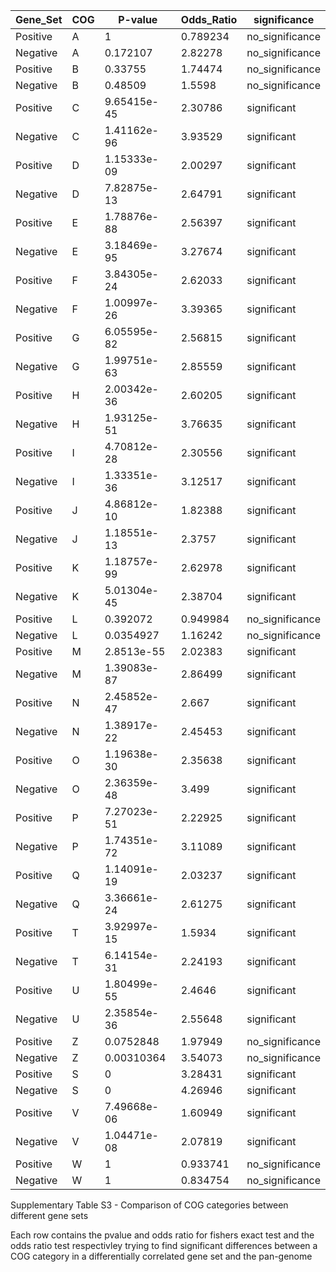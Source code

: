| Gene_Set   | COG   |     P-value |   Odds_Ratio | significance    |
|------------|-------|-------------|--------------|-----------------|
| Positive   | A     | 1           |     0.789234 | no_significance |
| Negative   | A     | 0.172107    |     2.82278  | no_significance |
| Positive   | B     | 0.33755     |     1.74474  | no_significance |
| Negative   | B     | 0.48509     |     1.5598   | no_significance |
| Positive   | C     | 9.65415e-45 |     2.30786  | significant     |
| Negative   | C     | 1.41162e-96 |     3.93529  | significant     |
| Positive   | D     | 1.15333e-09 |     2.00297  | significant     |
| Negative   | D     | 7.82875e-13 |     2.64791  | significant     |
| Positive   | E     | 1.78876e-88 |     2.56397  | significant     |
| Negative   | E     | 3.18469e-95 |     3.27674  | significant     |
| Positive   | F     | 3.84305e-24 |     2.62033  | significant     |
| Negative   | F     | 1.00997e-26 |     3.39365  | significant     |
| Positive   | G     | 6.05595e-82 |     2.56815  | significant     |
| Negative   | G     | 1.99751e-63 |     2.85559  | significant     |
| Positive   | H     | 2.00342e-36 |     2.60205  | significant     |
| Negative   | H     | 1.93125e-51 |     3.76635  | significant     |
| Positive   | I     | 4.70812e-28 |     2.30556  | significant     |
| Negative   | I     | 1.33351e-36 |     3.12517  | significant     |
| Positive   | J     | 4.86812e-10 |     1.82388  | significant     |
| Negative   | J     | 1.18551e-13 |     2.3757   | significant     |
| Positive   | K     | 1.18757e-99 |     2.62978  | significant     |
| Negative   | K     | 5.01304e-45 |     2.38704  | significant     |
| Positive   | L     | 0.392072    |     0.949984 | no_significance |
| Negative   | L     | 0.0354927   |     1.16242  | no_significance |
| Positive   | M     | 2.8513e-55  |     2.02383  | significant     |
| Negative   | M     | 1.39083e-87 |     2.86499  | significant     |
| Positive   | N     | 2.45852e-47 |     2.667    | significant     |
| Negative   | N     | 1.38917e-22 |     2.45453  | significant     |
| Positive   | O     | 1.19638e-30 |     2.35638  | significant     |
| Negative   | O     | 2.36359e-48 |     3.499    | significant     |
| Positive   | P     | 7.27023e-51 |     2.22925  | significant     |
| Negative   | P     | 1.74351e-72 |     3.11089  | significant     |
| Positive   | Q     | 1.14091e-19 |     2.03237  | significant     |
| Negative   | Q     | 3.36661e-24 |     2.61275  | significant     |
| Positive   | T     | 3.92997e-15 |     1.5934   | significant     |
| Negative   | T     | 6.14154e-31 |     2.24193  | significant     |
| Positive   | U     | 1.80499e-55 |     2.4646   | significant     |
| Negative   | U     | 2.35854e-36 |     2.55648  | significant     |
| Positive   | Z     | 0.0752848   |     1.97949  | no_significance |
| Negative   | Z     | 0.00310364  |     3.54073  | no_significance |
| Positive   | S     | 0           |     3.28431  | significant     |
| Negative   | S     | 0           |     4.26946  | significant     |
| Positive   | V     | 7.49668e-06 |     1.60949  | significant     |
| Negative   | V     | 1.04471e-08 |     2.07819  | significant     |
| Positive   | W     | 1           |     0.933741 | no_significance |
| Negative   | W     | 1           |     0.834754 | no_significance |

Supplementary Table S3 - Comparison of COG categories between different gene sets

Each row contains the pvalue and odds ratio for fishers exact test and the odds ratio test respectivley trying to find significant differences between a COG category in a differentially correlated gene set and the pan-genome
